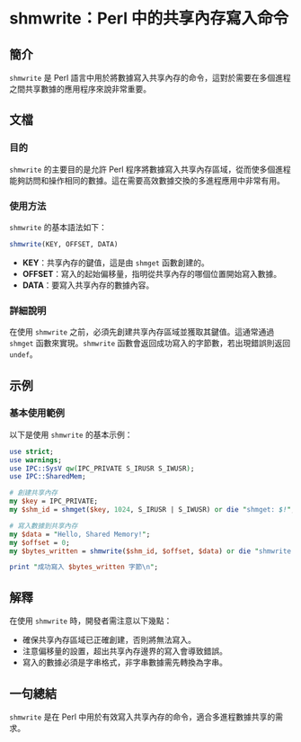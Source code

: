 <!--
Meta Description: # shmwrite：Perl 中的共享內存寫入命令 ## 簡介 `shmwrite` 是 Perl 語言中用於將數據寫入共享內存的命令，這對於需要在多個進程之間共享數據的應用程序來說非常重要。 ## 文檔 ### 目的 `shmwrite` 的主要目的是允許 Perl 程序將數據寫入共享內存區域，...
Meta Keywords: shmwrite, perl, key, offset, data
-->

# shmwrite：Perl 中的共享內存寫入命令

## 簡介
`shmwrite` 是 Perl 語言中用於將數據寫入共享內存的命令，這對於需要在多個進程之間共享數據的應用程序來說非常重要。

## 文檔
### 目的
`shmwrite` 的主要目的是允許 Perl 程序將數據寫入共享內存區域，從而使多個進程能夠訪問和操作相同的數據。這在需要高效數據交換的多進程應用中非常有用。

### 使用方法
`shmwrite` 的基本語法如下：
```perl
shmwrite(KEY, OFFSET, DATA)
```
- **KEY**：共享內存的鍵值，這是由 `shmget` 函數創建的。
- **OFFSET**：寫入的起始偏移量，指明從共享內存的哪個位置開始寫入數據。
- **DATA**：要寫入共享內存的數據內容。

### 詳細說明
在使用 `shmwrite` 之前，必須先創建共享內存區域並獲取其鍵值。這通常通過 `shmget` 函數來實現。`shmwrite` 函數會返回成功寫入的字節數，若出現錯誤則返回 `undef`。

## 示例
### 基本使用範例
以下是使用 `shmwrite` 的基本示例：

```perl
use strict;
use warnings;
use IPC::SysV qw(IPC_PRIVATE S_IRUSR S_IWUSR);
use IPC::SharedMem;

# 創建共享內存
my $key = IPC_PRIVATE;
my $shm_id = shmget($key, 1024, S_IRUSR | S_IWUSR) or die "shmget: $!";

# 寫入數據到共享內存
my $data = "Hello, Shared Memory!";
my $offset = 0;
my $bytes_written = shmwrite($shm_id, $offset, $data) or die "shmwrite: $!";

print "成功寫入 $bytes_written 字節\n";
```

## 解釋
在使用 `shmwrite` 時，開發者需注意以下幾點：
- 確保共享內存區域已正確創建，否則將無法寫入。
- 注意偏移量的設置，超出共享內存邊界的寫入會導致錯誤。
- 寫入的數據必須是字串格式，非字串數據需先轉換為字串。

## 一句總結
`shmwrite` 是在 Perl 中用於有效寫入共享內存的命令，適合多進程數據共享的需求。